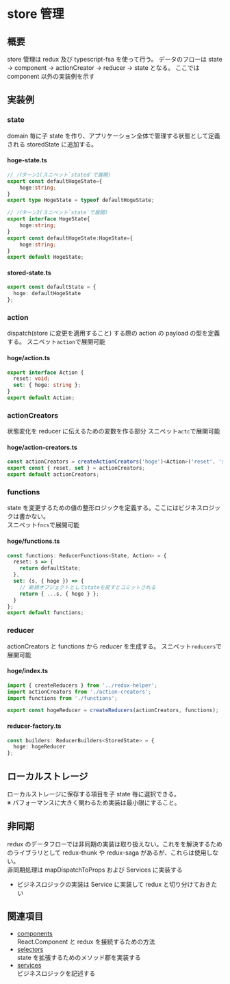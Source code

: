 # store 管理

## 概要

store 管理は redux 及び typescript-fsa を使って行う。
データのフローは state → component → actionCreator → reducer → state となる。
ここでは component 以外の実装例を示す

## 実装例

### state

domain 毎に子 state を作り、アプリケーション全体で管理する状態として定義される storedState に追加する。

#### hoge-state.ts

```ts
// パターン1(スニペット`stated`で展開)
export const defaultHogeState={
    hoge:string;
}
export type HogeState = typeof defaultHogeState;

// パターン2(スニペット`state`で展開)
export interface HogeState{
    hoge:string;
}
export const defaultHogeState:HogeState={
    hoge:string;
}
export default HogeState;
```

#### stored-state.ts

```ts
export const defaultState = {
  hoge: defaultHogeState
};
```

### action

dispatch(store に変更を適用すること) する際の action の payload の型を定義する。
スニペット`action`で展開可能

#### hoge/action.ts

```ts
export interface Action {
  reset: void;
  set: { hoge: string };
}
export default Action;
```

### actionCreators

状態変化を reducer に伝えるための変数を作る部分
スニペット`actc`で展開可能

#### hoge/action-creators.ts

```ts
const actionCreators = createActionCreators('hoge')<Action>('reset', 'set');
export const { reset, set } = actionCreators;
export default actionCreators;
```

### functions

state を変更するための値の整形ロジックを定義する。ここにはビジネスロジックは書かない。  
スニペット`fncs`で展開可能

#### hoge/functions.ts

```ts
const functions: ReducerFunctions<State, Action> = {
  reset: s => {
    return defaultState;
  },
  set: (s, { hoge }) => {
    // 新規オブジェクトとしてstateを戻すとコミットされる
    return { ...s, { hoge } };
  }
};
export default functions;
```

### reducer

actionCreators と functions から reducer を生成する。
スニペット`reducers`で展開可能

#### hoge/index.ts

```ts
import { createReducers } from '../redux-helper';
import actionCreators from './action-creators';
import functions from './functions';

export const hogeReducer = createReducers(actionCreators, functions);
```

#### reducer-factory.ts

```ts
const builders: ReducerBuilders<StoredState> = {
  hoge: hogeReducer
};
```

## ローカルストレージ

ローカルストレージに保存する項目を子 state 毎に選択できる。  
※ パフォーマンスに大きく関わるため実装は最小限にすること。

## 非同期

redux のデータフローでは非同期の実装は取り扱えない。これをを解決するためのライブラリとして redux-thunk や redux-saga があるが、これらは使用しない。  
非同期処理は mapDispatchToProps および Services に実装する

- ビジネスロジックの実装は Service に実装して redux と切り分けておきたい

## 関連項目

- [components](./components.md)  
  React.Component と redux を接続するための方法
- [selectors](./selectors.md)  
  state を拡張するためのメソッド郡を実装する
- [services](./services.md)  
  ビジネスロジックを記述する
